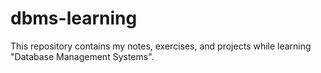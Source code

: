 # dbms-learning
This repository contains my notes, exercises, and projects while learning "Database Management Systems".
